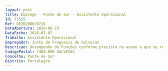 ```yaml
--- 
layout: post
title: Emprego - Ponte de Sor - Assistente Operacional
Id: 77555
Ref: OE202006/0716
DataAbertura: 2020-06-23
DataFecho: 2020-07-07
Trabalho: Assistente Operacional
Empregador: Junta de Freguesia de Galveias
Descricao: Desempenho de Funções conforme previsto no anexo a que se refere o nr. 2 do artº. 88º., anexo à LTFP, para a carreira categoria de Assistente Operacional, funções de natureza executiva de carácter manual ou mecânico, enquadradas em diretivas gerais bem definidas e com graus de complexidade variáveis, assim como a execução de tarefas de apoio elementares indispensáveis ao funcionamento dos órgãos e serviços, podendo comportar esforço físico na área dos serviços operativos.
CodigoPostal: 7400-000 GALVEIAS
Concelho: Ponte de Sor
Distrito: Portalegre
--- 
```

